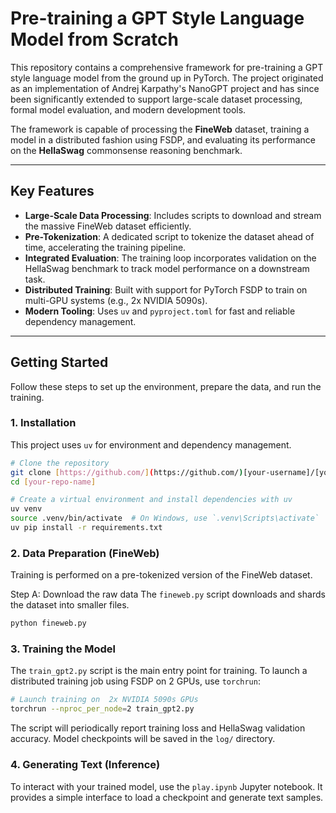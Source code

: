 # Pre-training a GPT Style Language Model from Scratch 

This repository contains a comprehensive framework for pre-training a GPT style language model from the ground up in PyTorch. The project originated as an implementation of Andrej Karpathy's NanoGPT project and has since been significantly extended to support large-scale dataset processing, formal model evaluation, and modern development tools.

The framework is capable of processing the **FineWeb** dataset, training a model in a distributed fashion using FSDP, and evaluating its performance on the **HellaSwag** commonsense reasoning benchmark.

***

## Key Features

* **Large-Scale Data Processing**: Includes scripts to download and stream the massive FineWeb dataset efficiently.
* **Pre-Tokenization**: A dedicated script to tokenize the dataset ahead of time, accelerating the training pipeline.
* **Integrated Evaluation**: The training loop incorporates validation on the HellaSwag benchmark to track model performance on a downstream task.
* **Distributed Training**: Built with support for PyTorch FSDP to train on multi-GPU systems (e.g., 2x NVIDIA 5090s).
* **Modern Tooling**: Uses `uv` and `pyproject.toml` for fast and reliable dependency management.

***

## Getting Started

Follow these steps to set up the environment, prepare the data, and run the training.

### 1. Installation

This project uses `uv` for environment and dependency management.

```bash
# Clone the repository
git clone [https://github.com/](https://github.com/)[your-username]/[your-repo-name].git
cd [your-repo-name]

# Create a virtual environment and install dependencies with uv
uv venv
source .venv/bin/activate  # On Windows, use `.venv\Scripts\activate`
uv pip install -r requirements.txt
```
### 2. Data Preparation (FineWeb)
Training is performed on a pre-tokenized version of the FineWeb dataset.

Step A: Download the raw data
The `fineweb.py` script downloads and shards the dataset into smaller files.

```bash
python fineweb.py
```

### 3. Training the Model
The `train_gpt2.py` script is the main entry point for training. To launch a distributed training job using FSDP on 2 GPUs, use `torchrun`:
```bash
# Launch training on  2x NVIDIA 5090s GPUs
torchrun --nproc_per_node=2 train_gpt2.py
```
The script will periodically report training loss and HellaSwag validation accuracy. Model checkpoints will be saved in the `log/` directory.

### 4. Generating Text (Inference)
To interact with your trained model, use the `play.ipynb` Jupyter notebook. It provides a simple interface to load a checkpoint and generate text samples.






